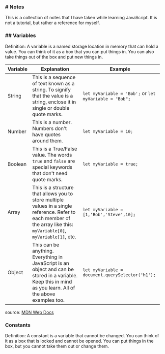 ### # Notes
This is a collection of notes that I have taken while learning JavaScript. It is not a tutorial, but rather a reference for myself.

### ## Variables

Definition: A variable is a named storage location in memory that can hold a value. You can think of it as a box that you can put things in. You can also take things out of the box and put new things in.

| Variable | Explanation | Example |
|---|---|---|
| String | This is a sequence of text known as a string. To signify that the value is a string, enclose it in single or double quote marks. | `let myVariable = 'Bob';` or `let myVariable = "Bob";` |
| Number | This is a number. Numbers don't have quotes around them. | `let myVariable = 10;` |
| Boolean | This is a True/False value. The words `true` and `false` are special keywords that don't need quote marks. | `let myVariable = true;` |
| Array | This is a structure that allows you to store multiple values in a single reference. Refer to each member of the array like this: `myVariable[0]`, `myVariable[1]`, etc. | `let myVariable = [1,'Bob','Steve',10];` |
| Object | This can be anything. Everything in JavaScript is an object and can be stored in a variable. Keep this in mind as you learn. All of the above examples too. | `let myVariable = document.querySelector('h1');` |

source: [MDN Web Docs](https://developer.mozilla.org/en-US/docs/Learn_web_development/Getting_started/Your_first_website/Adding_interactivity)


### Constants 
Definition: A constant is a variable that cannot be changed. You can think of it as a box that is locked and cannot be opened. You can put things in the box, but you cannot take them out or change them.

